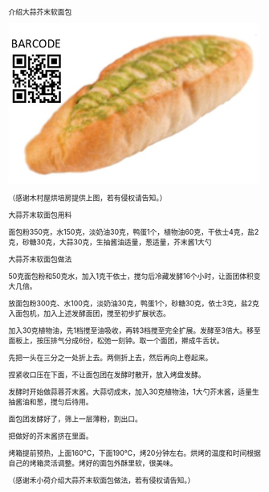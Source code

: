 介绍大蒜芥末软面包


![介绍大蒜芥末软面包](https://github.com/ywangnccu/ywang/blob/main/images/Garlic_Mustard_Bread.jpg)

（感谢木村屋烘培房提供上图，若有侵权请告知。）

大蒜芥末软面包用料

面包粉350克，水150克，淡奶油30克，鸭蛋1个，植物油60克，干依士4克，盐2克，砂糖30克，大蒜30克，生抽酱油适量，葱适量，芥末酱1大勺

大蒜芥末软面包做法

50克面包粉和50克水，加入1克干依士，搅匀后冷藏发酵16个小时，让面团体积变大几倍。

放面包粉300克、水100克，淡奶油30克，鸭蛋1个，砂糖30克，依士3克，盐2克入面包机，加入上述发酵面团，搅至初步扩展状态。

加入30克植物油，先1档搅至油吸收，再转3档搅至完全扩展。发酵至3倍大。移至面板上，按压排气分成6份，松弛一刻钟。取一个面团，擀成牛舌状。

先把一头在三分之一处折上去。两侧折上去，然后再向上卷起来。

捏紧收口压在下面，不让面包团在发酵时散开，放入烤盘发酵。

发酵时开始做蒜蓉芥末酱。大蒜切成末，加入30克植物油，1大勺芥末酱，适量生抽酱油和葱，搅匀后待用。

面包团发酵好了，筛上一层薄粉，割出口。

把做好的芥末酱挤在里面。

烤箱提前预热，上面160℃，下面190℃，烤20分钟左右。烘烤的温度和时间根据自己的烤箱灵活调整。烤好的面包外酥里软，很美味。

（感谢禾小荷介绍大蒜芥末软面包做法，若有侵权请告知。）
